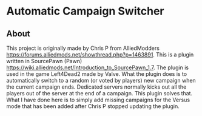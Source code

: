 # Automatic Campaign Switcher #

## About ##
This project is originally made by Chris P from AlliedModders https://forums.alliedmods.net/showthread.php?p=1463891.
This is a plugin written in SourcePawn (Pawn) https://wiki.alliedmods.net/Introduction_to_SourcePawn_1.7.
The plugin is used in the game Left4Dead2 made by Valve. What the plugin does is to automatically switch to a random (or voted by players) new campaign when the current campaign ends.
Dedicated servers normally kicks out all the players out of the server at the end of a campaign. This plugin solves that.
What I have done here is to simply add missing campaigns for the Versus mode that has been added after Chris P stopped updating the plugin.
